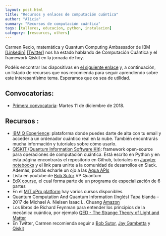 ```yaml
---
layout: post.html
title: "Recursos y enlaces de computación cuántica"
author: "Alicia"
summary: "Recursos de computación cuántica"
tags: [talleres, educacion, python, instalacion]
category: [resources, others]
---
```


Carmen Recio, matemática y Quantum Computing Ambassador de IBM 
[[Linkedin]](https://www.linkedin.com/in/carmenreciovalcarce/) [[Twitter]](https://twitter.com/carmenreciov)
nos ha estado hablando de Computación Cuántica y el framework Qiskit en la jornada de hoy.

Podéis encontrar las diapositivas en [el siguiente enlace](https://drive.google.com/file/d/0B7y8ICh40VvIMFFEZGU0ZEdkRmVFTk5TNEhhRXRHOXVkVmZn/view?usp=sharing)
y, a continuación, un listado de recursos que nos recomienda para seguir aprendiendo
sobre este interesantísimo tema. Esperamos que os sea de utilidad.


## Convocatorias:

* [Primera convocatoria](https://www.meetup.com/es-ES/PyLadiesMadrid/events/256630666/): Martes 11 de diciembre de 2018.


## Recursos :

* [IBM Q Experience](https://quantumexperience.ng.bluemix.net/qx/experience): plataforma donde puedes darte de alta con tu email y acceder a un ordenador cuántico real en la nube. También encontrarás mucha información y tutoriales sobre cómo usarlo.
* [QISKIT (Quantum Information Software Kit)](https://qiskit.org/): framework open-source para operaciones de computación cuántica. Está escrito en Python y en esta página encontrarás el repositorio en Github, tutoriales en [Jupyter notebooks](https://nbviewer.jupyter.org/github/Qiskit/qiskit-tutorial/blob/master/index.ipynb#2.4-Working-with-QISKit-ACQUA-on-near-term-devices) y el link para unirte a la comunidad de desarrollos en Slack. Además, podrás echarle un ojo a las [Aqua APIs](https://qiskit.org/documentation/aqua/)
* Lista en youtube de [Bob Sutor](https://www.youtube.com/playlist?list=PLs6ruyRRv_DUozQMlRBAiMsyatAfcUChI) VP Quantum
* [EdX course](https://www.edx.org/es/course/quantum-information-science-i), el cual forma parte de un programa de especialización de 6 partes
* En el [MIT xPro platform](https://quantumcurriculum.mit.edu) hay varios cursos disponibles
* Quantum Computation And Quantum Information (Inglés) Tapa blanda – 2017 de Michael A. Nielsen Isaac L. Chuang [Amazon](https://www.amazon.es/Quantum-Computation-Information-Michael-Nielsen/dp/110761919X/ref=asc_df_110761919X/?tag=googshopes-21&linkCode=df0&hvadid=198957182810&hvpos=1o1&hvnetw=g&hvrand=4591399200915635714&hvpone=&hvptwo=&hvqmt=&hvdev=c&hvdvcmdl=&hvlocint=&hvlocphy=9061032&hvtargid=pla-405693445365&psc=1)
* Los libros de Richard Feynman para entender los principios de la mecánica cuántica, por ejemplo [QED - The Strange Theory of Light and Matter](https://www.amazon.es/QED-Strange-Penguin-Science-1990-03-29/dp/B01K0TCU1M/ref=sr_1_1?s=books&ie=UTF8&qid=1545170259&sr=1-1&keywords=feynman+qed)
* En Twitter, Carmen recomienda seguir a [Bob Sutor](https://twitter.com/snarky_android), [Jay Gambetta](https://twitter.com/jaygambetta) y [Qiskit](https://twitter.com/qiskit)


